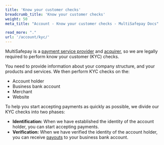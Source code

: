 ```yaml
---
title: 'Know your customer checks'
breadcrumb_title: 'Know your customer checks'
weight: 50
meta_title: "Account - Know your customer checks - MultiSafepay Docs"

read_more: "."
url: '/account/kyc/'
---
```


MultiSafepay is a [payment service provider](/glossaries/multisafepay-glossary/#payment-service-provider-psp) and [acquirer](/glossaries/multisafepay-glossary/#acquirer), so we are legally required to perform know your customer (KYC) checks.  

You need to provide information about your company structure, and your products and services. We then perform KYC checks on the:

- Account holder
- Business bank account
- Merchant
- Website

To help you start accepting payments as quickly as possible, we divide our KYC checks into two phases:

- **Identification:** When we have established the identity of the account holder, you can start accepting payments.
- **Verification:** When we have verified the identity of the account holder, you can receive [payouts](/account/payouts/) to your business bank account.